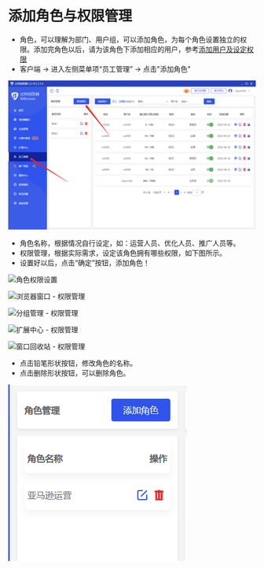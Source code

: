 # 添加角色与权限管理

* 角色，可以理解为部门、用户组，可以添加角色，为每个角色设置独立的权限。添加完角色以后，请为该角色下添加相应的用户，参考[添加用户及设定权限](tian-jia-yong-hu-ji-she-ding-quan-xian.md)
* 客户端 -> 进入左侧菜单项“员工管理” -> 点击"添加角色"

![](<../../.gitbook/assets/1 (30).png>)

* 角色名称，根据情况自行设定，如：运营人员、优化人员、推广人员等。
* 权限管理，根据实际需求，设定该角色拥有哪些权限，如下图所示。
* 设置好以后，点击“确定”按钮，添加角色！

![角色权限设置](../../.gitbook/assets/企业微信截图\_16611479858325.png)

![浏览器窗口 - 权限管理](../../.gitbook/assets/企业微信截图\_16611481774680.png)

![分组管理 - 权限管理](../../.gitbook/assets/企业微信截图\_16611529108588.png)

![扩展中心 - 权限管理](../../.gitbook/assets/企业微信截图\_1661153159780.png)

![窗口回收站 - 权限管理 ](../../.gitbook/assets/企业微信截图\_16611532494169.png)

* 点击铅笔形状按钮，修改角色的名称。
* 点击删除形状按钮，可以删除角色。

![](../../.gitbook/assets/xxxxxxxxxxxxxxxxxxxxxxxx.png)
